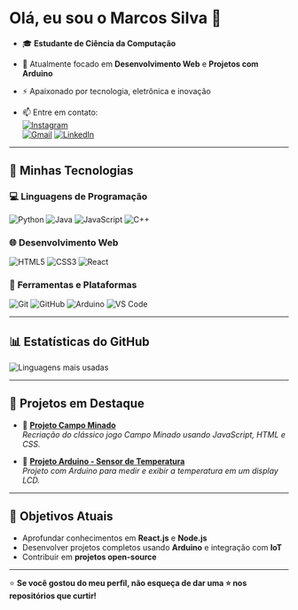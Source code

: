 # Olá, eu sou o Marcos Silva 👋

- 🎓 **Estudante de Ciência da Computação**  
- 🌱 Atualmente focado em **Desenvolvimento Web** e **Projetos com Arduino**  
- ⚡ Apaixonado por tecnologia, eletrônica e inovação

- 📫 Entre em contato:  
   [![Instagram](https://img.shields.io/badge/Instagram-%23E4405F.svg?style=for-the-badge&logo=instagram&logoColor=white)](https://www.instagram.com/marco_sssilva09/profilecard/?igsh=MTRxY2pyY2lwZ2d0aQ%3D%3D)  
   [![Gmail](https://img.shields.io/badge/Gmail-D14836?style=for-the-badge&logo=gmail&logoColor=white)](mailto:marcosssilva0903@hotmail.com)
  [![LinkedIn](https://img.shields.io/badge/LinkedIn-%230077B5.svg?style=for-the-badge&logo=linkedin&logoColor=white)](https://linkedin.com/in/marcossilva09?)


---

## 🚀 **Minhas Tecnologias**

### 💻 **Linguagens de Programação**
![Python](https://img.shields.io/badge/Python-3776AB?style=for-the-badge&logo=python&logoColor=white)
![Java](https://img.shields.io/badge/Java-ED8B00?style=for-the-badge&logo=java&logoColor=white)
![JavaScript](https://img.shields.io/badge/JavaScript-323330?style=for-the-badge&logo=javascript&logoColor=F7DF1E)
![C++](https://img.shields.io/badge/C++-00599C?style=for-the-badge&logo=cplusplus&logoColor=white)

### 🌐 **Desenvolvimento Web**
![HTML5](https://img.shields.io/badge/HTML5-E34F26?style=for-the-badge&logo=html5&logoColor=white)
![CSS3](https://img.shields.io/badge/CSS3-1572B6?style=for-the-badge&logo=css3&logoColor=white)
![React](https://img.shields.io/badge/React-20232A?style=for-the-badge&logo=react&logoColor=61DAFB)

### 🔧 **Ferramentas e Plataformas**
![Git](https://img.shields.io/badge/Git-F05032?style=for-the-badge&logo=git&logoColor=white)
![GitHub](https://img.shields.io/badge/GitHub-100000?style=for-the-badge&logo=github&logoColor=white)
![Arduino](https://img.shields.io/badge/Arduino-00979D?style=for-the-badge&logo=arduino&logoColor=white)
![VS Code](https://img.shields.io/badge/VS%20Code-007ACC?style=for-the-badge&logo=visual-studio-code&logoColor=white)

---

## 📊 **Estatísticas do GitHub**

![Linguagens mais usadas](https://github-readme-stats.vercel.app/api/top-langs/?username=Marcossil09&layout=compact&theme=tokyonight)

---

## 🧩 **Projetos em Destaque**

- 🔗 **[Projeto Campo Minado](https://github.com/Marcossil09/Campo-Minado)**  
   *Recriação do clássico jogo Campo Minado usando JavaScript, HTML e CSS.*  

- 🔗 **[Projeto Arduino - Sensor de Temperatura](#)**  
   *Projeto com Arduino para medir e exibir a temperatura em um display LCD.*  

---

## 🎯 **Objetivos Atuais**
- Aprofundar conhecimentos em **React.js** e **Node.js**  
- Desenvolver projetos completos usando **Arduino** e integração com **IoT**  
- Contribuir em **projetos open-source**

---

⭐ **Se você gostou do meu perfil, não esqueça de dar uma ⭐ nos repositórios que curtir!**
